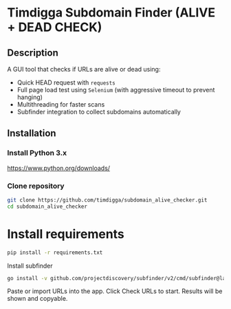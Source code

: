 # Timdigga Subdomain Finder (ALIVE + DEAD CHECK)

## Description

A GUI tool that checks if URLs are alive or dead using:

- Quick HEAD request with `requests`
- Full page load test using `Selenium` (with aggressive timeout to prevent hanging)
- Multithreading for faster scans
- Subfinder integration to collect subdomains automatically

## Installation

### Install Python 3.x

https://www.python.org/downloads/

### Clone repository

```bash
git clone https://github.com/timdigga/subdomain_alive_checker.git
cd subdomain_alive_checker
```
# Install requirements
```bash
pip install -r requirements.txt
```
Install subfinder
```bash
go install -v github.com/projectdiscovery/subfinder/v2/cmd/subfinder@latest
```

Paste or import URLs into the app.
Click Check URLs to start.
Results will be shown and copyable.
